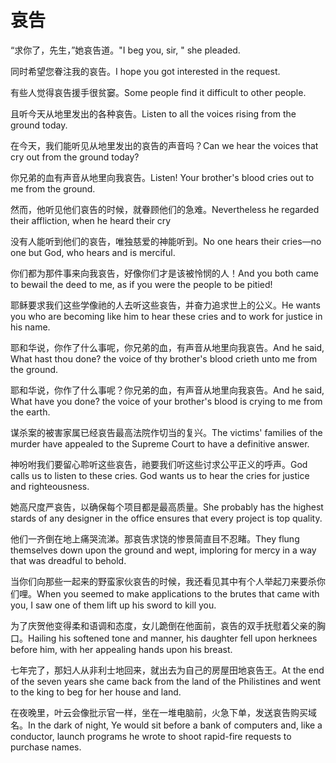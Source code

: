 # 哀告

<p><span class="chinese">“求你了，先生，”她哀告道。</span><span class="english">"I beg you, sir, " she pleaded.</span></p>

<p><span class="chinese">同时希望您眷注我的哀告。</span><span class="english">I hope you got interested in the request.</span></p>

<p><span class="chinese">有些人觉得哀告援手很贫窭。</span><span class="english">Some people find it difficult to other people.</span></p>

<p><span class="chinese">且听今天从地里发出的各种哀告。</span><span class="english">Listen to all the voices rising from the ground today.</span></p>

<p><span class="chinese">在今天，我们能听见从地里发出的哀告的声音吗？</span><span class="english">Can we hear the voices that cry out from the ground today?</span></p>

<p><span class="chinese">你兄弟的血有声音从地里向我哀告。</span><span class="english">Listen! Your brother's blood cries out to me from the ground.</span></p>

<p><span class="chinese">然而，他听见他们哀告的时候，就眷顾他们的急难。</span><span class="english">Nevertheless he regarded their affliction, when he heard their cry</span></p>

<p><span class="chinese">没有人能听到他们的哀告，唯独慈爱的神能听到。</span><span class="english">No one hears their cries—no one but God, who hears and is merciful.</span></p>

<p><span class="chinese">你们都为那件事来向我哀告，好像你们才是该被怜悯的人！</span><span class="english">And you both came to bewail the deed to me, as if you were the people to be pitied!</span></p>

<p><span class="chinese">耶稣要求我们这些学像祂的人去听这些哀告，并奋力追求世上的公义。</span><span class="english">He wants you who are becoming like him to hear these cries and to work for justice in his name.</span></p>

<p><span class="chinese">耶和华说，你作了什么事呢，你兄弟的血，有声音从地里向我哀告。</span><span class="english">And he said, What hast thou done? the voice of thy brother's blood crieth unto me from the ground.</span></p>

<p><span class="chinese">耶和华说，你作了什么事呢？你兄弟的血，有声音从地里向我哀告。</span><span class="english">And he said, What have you done? the voice of your brother's blood is crying to me from the earth.</span></p>

<p><span class="chinese">谋杀案的被害家属已经哀告最高法院作切当的复兴。</span><span class="english">The victims' families of the murder have appealed to the Supreme Court to have a definitive answer.</span></p>

<p><span class="chinese">神吩咐我们要留心聆听这些哀告，祂要我们听这些讨求公平正义的呼声。</span><span class="english">God calls us to listen to these cries. God wants us to hear the cries for justice and righteousness.</span></p>

<p><span class="chinese">她高尺度严哀告，以确保每个项目都是最高质量。</span><span class="english">She probably has the highest stards of any designer in the office ensures that every project is top quality.</span></p>

<p><span class="chinese">他们一齐倒在地上痛哭流涕。那哀告求饶的惨景简直目不忍睹。</span><span class="english">They flung themselves down upon the ground and wept, imploring for mercy in a way that was dreadful to behold.</span></p>

<p><span class="chinese">当你们向那些一起来的野蛮家伙哀告的时候，我还看见其中有个人举起刀来要杀你们哩。</span><span class="english">When you seemed to make applications to the brutes that came with you, I saw one of them lift up his sword to kill you.</span></p>

<p><span class="chinese">为了庆贺他变得柔和语调和态度，女儿跪倒在他面前，哀告的双手抚慰着父亲的胸口。</span><span class="english">Hailing his softened tone and manner, his daughter fell upon herknees before him, with her appealing hands upon his breast.</span></p>

<p><span class="chinese">七年完了，那妇人从非利士地回来，就出去为自己的房屋田地哀告王。</span><span class="english">At the end of the seven years she came back from the land of the Philistines and went to the king to beg for her house and land.</span></p>

<p><span class="chinese">在夜晚里，叶云会像批示官一样，坐在一堆电脑前，火急下单，发送哀告购买域名。</span><span class="english">In the dark of night, Ye would sit before a bank of computers and, like a conductor, launch programs he wrote to shoot rapid-fire requests to purchase names.</span></p>

